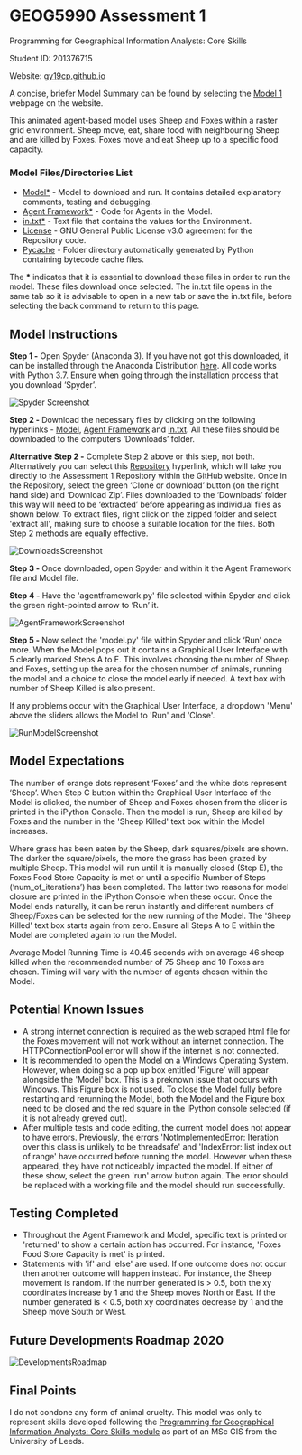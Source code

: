 # GEOG5990 Assessment 1 
Programming for Geographical Information Analysts: Core Skills

Student ID: 201376715

Website: [gy19cp.github.io](https://gy19cp.github.io/index.html)

A concise, briefer Model Summary can be found by selecting the [Model 1](https://gy19cp.github.io/model1summary.html) webpage on the website.

This animated agent-based model uses Sheep and Foxes within a raster grid environment. Sheep move, eat, share food with neighbouring Sheep and are killed by Foxes. Foxes move and eat Sheep up to a specific food capacity. 

### Model Files/Directories List
-	[Model*](https://github.com/gy19cp/gy19cp.github.io/tree/master/pythonmoduleproject) - Model to download and run. It contains detailed explanatory comments, testing and debugging. 
-	[Agent Framework*](https://gy19cp.github.io/agentframework.py) - Code for Agents in the Model.
-	[in.txt*](https://gy19cp.github.io/in.txt) - Text file that contains the values for the Environment. 
- [License](https://github.com/gy19cp/GEOG5990Assessment1/blob/master/LICENSE) - GNU General Public License v3.0 agreement for the Repository code.
- [Pycache](https://github.com/gy19cp/GEOG5990Assessment1/tree/master/__pycache__) - Folder directory automatically generated by Python containing bytecode cache files. 

The __*__ indicates that it is essential to download these files in order to run the model. 
These files download once selected. The in.txt file opens in the same tab so it is advisable to open in a new tab or save the in.txt file, before selecting the back command to return to this page.

## Model Instructions 

**Step 1 -** Open Spyder (Anaconda 3). If you have not got this downloaded, it can be installed through the Anaconda Distribution [here](https://www.anaconda.com/distribution/). All code works with Python 3.7. Ensure when going through the installation process that you download ‘Spyder’. 

![Spyder Screenshot](SpyderScreenshot.jpg "Initiating Spyder")

**Step 2 -** Download the necessary files by clicking on the following hyperlinks - [Model](http://gy19cp.github.io/model.py), [Agent Framework](http://gy19cp.github.io/agentframework.py) and [in.txt](https://gy19cp.github.io/in.txt). All these files should be downloaded to the computers ‘Downloads’ folder. 

**Alternative Step 2 -** Complete Step 2 above or this step, not both. Alternatively you can select this [Repository](https://github.com/gy19cp/GEOG5990Assessment1) hyperlink, which will take you directly to the Assessment 1 Repository within the GitHub website. Once in the Repository, select the green ‘Clone or download’ button (on the right hand side) and ‘Download Zip’. Files downloaded to the ‘Downloads’ folder this way will need to be ‘extracted’ before appearing as individual files as shown below. To extract files, right click on the zipped folder and select 'extract all', making sure to choose a suitable location for the files. Both Step 2 methods are equally effective.  

![DownloadsScreenshot](DownloadsScreenshot.jpg "Downloads")

**Step 3 -** Once downloaded, open Spyder and within it the Agent Framework file and Model file.

**Step 4 -** Have the 'agentframework.py' file selected within Spyder and click the green right-pointed arrow to ‘Run’ it.

![AgentFrameworkScreenshot](AgentFrameworkScreenshot.jpg "Agent Framework")
  
**Step 5 -** Now select the 'model.py' file within Spyder and click ‘Run’ once more. When the Model pops out it contains a Graphical User Interface with 5 clearly marked Steps A to E. This involves choosing the number of Sheep and Foxes, setting up the area for the chosen number of animals, running the model and a choice to close the model early if needed. A text box with number of Sheep Killed is also present.  

If any problems occur with the Graphical User Interface, a dropdown 'Menu' above the sliders allows the Model to 'Run' and 'Close'. 
 
![RunModelScreenshot](RunModelScreenshot.jpg "Run Model")
 
## Model Expectations 
The number of orange dots represent ‘Foxes’ and the white dots represent ‘Sheep’. When Step C button within the Graphical User Interface of the Model is clicked, the number of Sheep and Foxes chosen from the slider is printed in the iPython Console. Then the model is run, Sheep are killed by Foxes and the number in the 'Sheep Killed' text box within the Model increases. 

Where grass has been eaten by the Sheep, dark squares/pixels are shown. The darker the square/pixels, the more the grass has been grazed by multiple Sheep. This model will run until it is manually closed (Step E), the Foxes Food Store Capacity is met or until a specific Number of Steps (‘num_of_iterations’) has been completed. The latter two reasons for model closure are printed in the iPython Console when these occur. Once the Model ends naturally, it can be rerun instantly and different numbers of Sheep/Foxes can be selected for the new running of the Model. The 'Sheep Killed' text box starts again from zero. Ensure all Steps A to E within the Model are completed again to run the Model. 

Average Model Running Time is 40.45 seconds with on average 46 sheep killed when the recommended number of 75 Sheep and 10 Foxes are chosen. Timing will vary with the number of agents chosen within the Model. 

## Potential Known Issues
- A strong internet connection is required as the web scraped html file for the Foxes movement will not work without an internet connection. The HTTPConnectionPool error will show if the internet is not connected.
- It is recommended to open the Model on a Windows Operating System. However, when doing so a pop up box entitled 'Figure' will appear alongside the 'Model' box. This is a preknown issue that occurs with Windows. This Figure box is not used. To close the Model fully before restarting and rerunning the Model, both the Model and the Figure box need to be closed and the red square in the IPython console selected (if it is not already greyed out).
- After multiple tests and code editing, the current model does not appear to have errors. Previously, the errors 'NotImplementedError: Iteration over this class is unlikely to be threadsafe' and 'IndexError: list index out of range' have occurred before running the model. However when these appeared, they have not noticeably impacted the model. If either of these show, select the green 'run' arrow button again. The error should be replaced with a working file and the model should run successfully. 

## Testing Completed
- Throughout the Agent Framework and Model, specific text is printed or 'returned' to show a certain action has occurred. For instance, 'Foxes Food Store Capacity is met' is printed. 
- Statements with 'if' and 'else' are used. If one outcome does not occur then another outcome will happen instead. For instance, the Sheep movement is random. If the number generated is > 0.5, both the xy coordinates increase by 1 and the Sheep moves North or East. If the number generated is < 0.5, both xy coordinates decrease by 1 and the Sheep move South or West.

## Future Developments Roadmap 2020
![DevelopmentsRoadmap](DevelopmentsRoadmap.jpg "DevelopmentsRoadmap")

## Final Points
I do not condone any form of animal cruelty. This model was only to represent skills developed following the [Programming for Geographical Information Analysts: Core Skills module](https://www.geog.leeds.ac.uk/courses/computing/study/core-python/) as part of an MSc GIS from the University of Leeds. 

